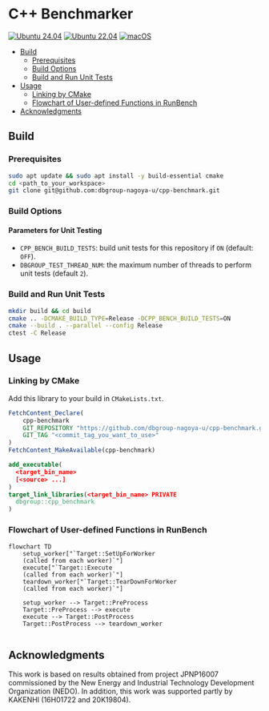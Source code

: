 # C++ Benchmarker

[![Ubuntu 24.04](https://github.com/dbgroup-nagoya-u/cpp-benchmark/actions/workflows/ubuntu_24.yaml/badge.svg)](https://github.com/dbgroup-nagoya-u/cpp-benchmark/actions/workflows/ubuntu_24.yaml) [![Ubuntu 22.04](https://github.com/dbgroup-nagoya-u/cpp-benchmark/actions/workflows/ubuntu_22.yaml/badge.svg)](https://github.com/dbgroup-nagoya-u/cpp-benchmark/actions/workflows/ubuntu_22.yaml) [![macOS](https://github.com/dbgroup-nagoya-u/cpp-benchmark/actions/workflows/mac.yaml/badge.svg)](https://github.com/dbgroup-nagoya-u/cpp-benchmark/actions/workflows/mac.yaml)

- [Build](#build)
    - [Prerequisites](#prerequisites)
    - [Build Options](#build-options)
    - [Build and Run Unit Tests](#build-and-run-unit-tests)
- [Usage](#usage)
    - [Linking by CMake](#linking-by-cmake)
    - [Flowchart of User-defined Functions in RunBench](#flowchart-of-user-defined-functions-in-runbench)
- [Acknowledgments](#acknowledgments)

## Build

### Prerequisites

```bash
sudo apt update && sudo apt install -y build-essential cmake
cd <path_to_your_workspace>
git clone git@github.com:dbgroup-nagoya-u/cpp-benchmark.git
```

### Build Options

#### Parameters for Unit Testing

- `CPP_BENCH_BUILD_TESTS`: build unit tests for this repository if `ON` (default: `OFF`).
- `DBGROUP_TEST_THREAD_NUM`: the maximum number of threads to perform unit tests (default `2`).

### Build and Run Unit Tests

```bash
mkdir build && cd build
cmake .. -DCMAKE_BUILD_TYPE=Release -DCPP_BENCH_BUILD_TESTS=ON
cmake --build . --parallel --config Release
ctest -C Release
```

## Usage

### Linking by CMake

Add this library to your build in `CMakeLists.txt`.

```cmake
FetchContent_Declare(
    cpp-benchmark
    GIT_REPOSITORY "https://github.com/dbgroup-nagoya-u/cpp-benchmark.git"
    GIT_TAG "<commit_tag_you_want_to_use>"
)
FetchContent_MakeAvailable(cpp-benchmark)

add_executable(
  <target_bin_name>
  [<source> ...]
)
target_link_libraries(<target_bin_name> PRIVATE
  dbgroup::cpp_benchmark
)
```

### Flowchart of User-defined Functions in RunBench

```mermaid
flowchart TD
    setup_worker["`Target::SetUpForWorker
    (called from each worker)`"]
    execute["`Target::Execute
    (called from each worker)`"]
    teardown_worker["`Target::TearDownForWorker
    (called from each worker)`"]

    setup_worker --> Target::PreProcess
    Target::PreProcess --> execute
    execute --> Target::PostProcess
    Target::PostProcess --> teardown_worker
    
```

## Acknowledgments

This work is based on results obtained from project JPNP16007 commissioned by the New Energy and Industrial Technology Development Organization (NEDO). In addition, this work was supported partly by KAKENHI (16H01722 and 20K19804).
